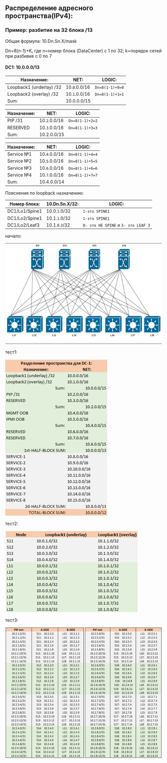 ## Распределение адресного пространства(IPv4):

### Пример:  разбитие на 32 блока /13

Общая формула: 10.Dn.Sn.X/mask 

Dn=8(n-1)+K, 
где n=номер блока (DataCenter) c 1 по 32; k=порядок сетей при разбивке с 0 по 7

#### DC1: 10.0.0.0/13

| Назначение:              | NET:           |LOGIC:   |
| ------------------------ | -------------- |---------|
| Loopback1 (underlay) /32 | 10.`0`.0.0/16  | `Dn=8(1-1)+0=0` |
| Loopback2 (overlay) /32  |	10.`1`.0.0/16 | `Dn=8(1-1)+1=1` |
| Sum: 	| 10.0.0.0/15      |

| Назначение:              | NET:           |LOGIC:   |
| ------------------------ | -------------- |---------|
| PtP /31	                 | 10.`2`.0.0/16  | `Dn=8(1-1)+2=2` |
| RESERVED                 |	10.`3`.0.0/16 | `Dn=8(1-1)+3=3` |
| Sum: 	                   | 10.2.0.0/15    |

| Назначение:              | NET:           |LOGIC:   |
| ------------------------ | -------------- |---------|
| Service №1                 | 10.`4`.0.0/16  | `Dn=8(1-1)+4=4` |
| Service №2                  |	10.`5`.0.0/16 | `Dn=8(1-1)+5=5` |
| Service №3                 | 10.`6`.0.0/16  | `Dn=8(1-1)+6=6` |
| Service №4                  |	10.`7`.0.0/16 | `Dn=8(1-1)+7=7` |
| Sum: 	                   | 10.4.0.0/14    |

Пояснения по loopback назначению:

| Номер блока:              | 10.Dn.Sn.X/32:  |LOGIC:   |
| ------------------------ | -------------- |---------|
| DC1/Lo1/Spine1         | 10.0.`1`.0/32  | `1-это SPINE1` |
| DC1/Lo2/Spine1         | 10.1.`1`.0/32  | `1-это SPINE1` |
| DC1/Lo2/Leaf3         | 10.1.`0`.`3`/32  | `0- это НЕ SPINE` и  `3- это LEAF 3`|


начало: 

![1-1-0.png](1-1-0.png)

тест1: 

![1-1-1.png](1-1-1.png)

тест2: 

![1-1-2.png](1-1-2.png)

тест3:  

![1-1-3.png](1-1-3.png)
